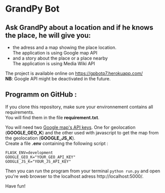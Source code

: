 # GrandPy Bot

## Ask GrandPy about a location and if he knows the place, he will give you:
* the adress and a map showing the place location.<br/>
  The application is using Google map API
* and a story about the place or a place nearby<br/>
  The application is using Media Wiki API

The project is available online on https://gpbotp7.herokuapp.com/<br/>
__NB__: Google API might be deactivated in the future.

## Programm on GitHub :
If you clone this repository, make sure your environnement contains all requirements.<br/>
You will find them in the file **requirement.txt**.

You will need two [Google map's API keys](https://cloud.google.com/maps-platform/?hl=fr&utm_source=google&utm_medium=cpc&utm_campaign=FY18-Q2-global-demandgen-paidsearchonnetworkhouseads-cs-maps_contactsal_saf&utm_content=text-ad-none-none-DEV_c-CRE_321592199697-ADGP_Hybrid+%7C+AW+SEM+%7C+BKWS+~+Google+Maps+API+EXA-KWID_43700039907225900-kwd-1952727095-userloc_20874&utm_term=KW_google%20map%20api-ST_google+map+api&gclid=Cj0KCQiArozwBRDOARIsAHo2s7sxYc1IeDzv4cuo3ZEUQPd08BclHplMC17n_CuQuv1b8KV9JBH8wiwaAkvtEALw_wcB). One for geolocation (**GOOGLE_GEO_K**) and the other used with javascript to get the map from the geolocation (**GOOGLE_JS_K**). <br/>
Create a file **.env** containing the following script :

```
FLASK_ENV=development
GOOGLE_GEO_K="YOUR_GEO_API_KEY"
GOOGLE_JS_K="YOUR_JS_API_KEY"
```

Then you can run the program from your terminal `python run.py` and open you're web browser to the localhost adress http://localhost:5000/.<br/>

Have fun!
